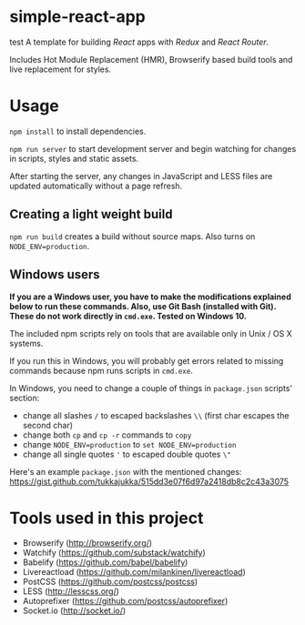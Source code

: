 # simple-react-app
test
A template for building *React* apps with *Redux* and *React Router*.

Includes Hot Module Replacement (HMR), Browserify based build tools and live replacement for styles.

# Usage

`npm install` to install dependencies.

`npm run server` to start development server and begin watching for changes in scripts, styles and static assets.

After starting the server, any changes in JavaScript and LESS files are updated automatically without a page refresh.

## Creating a light weight build
`npm run build` creates a build without source maps. Also turns on `NODE_ENV=production`. 

## Windows users
__If you are a Windows user, you have to make the modifications explained below to run these commands. Also, use Git Bash (installed with Git). These do not work directly in `cmd.exe`. Tested on Windows 10.__

The included npm scripts rely on tools that are available only in Unix / OS X systems.

If you run this in Windows, you will probably get errors related to missing commands because npm runs scripts in `cmd.exe`. 

In Windows, you need to change a couple of things in `package.json` scripts' section:
- change all slashes `/` to escaped backslashes `\\` (first char escapes the second char)
- change both `cp` and `cp -r` commands to `copy`
- change `NODE_ENV=production` to `set NODE_ENV=production`
- change all single quotes `'` to escaped double quotes `\"`

Here's an example `package.json` with the mentioned changes: https://gist.github.com/tukkajukka/515dd3e07f6d97a2418db8c2c43a3075

# Tools used in this project

* Browserify (http://browserify.org/)
* Watchify (https://github.com/substack/watchify)
* Babelify (https://github.com/babel/babelify)
* Livereactload (https://github.com/milankinen/livereactload)
* PostCSS (https://github.com/postcss/postcss)
* LESS (http://lesscss.org/)
* Autoprefixer (https://github.com/postcss/autoprefixer)
* Socket.io (http://socket.io/)
